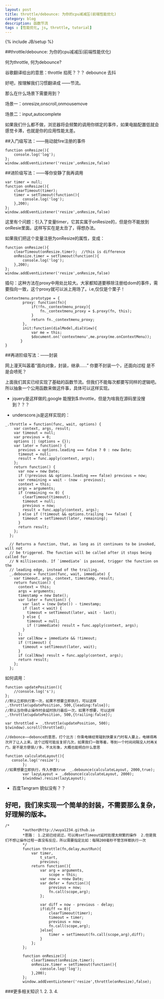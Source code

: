 ```yaml
---
layout: post
title: throttle/debounce: 为你的cpu减减压(前端性能优化)
category: blog
description: 函数节流
tags : [性能优化, js, throttle, tutorial]
---
```

{% include JB/setup %}


##throttle/debounce: 为你的cpu减减压(前端性能优化)


何为throttle, 何为debounce?

谷歌翻译给出的意思：throttle 掐死？？？   debounce 去抖  

好吧，按理解我们习惯翻译成 ——节流。

那么在什么场景下需要用到？

场景一：onresize,onscroll,onmousemove

场景二：input,autocomplete

如果我们什么都不做，浏览器将会频繁的调用你绑定的事件，如果电脑配置低就会感觉卡滞，也就是你的应用性能太差。

##入门级写法：——拖动就fire注册的事件

```
function onResize(){
    console.log('log');
};
window.addEventListener('resize',onResize,false)
```

##进阶级写法：——等你安静了我再调用

```
var timer = null;
function onResize(){      
    clearTimeout(timer);
    timer = setTimeout(function(){
        console.log('log');
    },200);
};
window.addEventListener('resize',onResize,false)
```

这里有个问题：引入了变量timer，它其实属于onResize的，但是你不能放到onResie里面。这样写实在是太丑了，得想办法。

如果我们把这个变量注册为onResize的属性，变成：
```
function onResize(){
    clearTimeout(onResize.timer);  //this is difference
    onResize.timer = setTimeout(function(){
        console.log('log');
    },200);
};
window.addEventListener('resize',onResize,false)
```
插句：这种方法在proxy中用处比较大。大家都知道要移除注册给dom的事件，需要指向一致，这个proxy就可以派上用场了。i.e,仅仅是个栗子！
```
Contextmenu.prototype = {
        proxy: function(fn){
            if(!fn._contextmenu_proxy){
                fn._contextmenu_proxy = $.proxy(fn, this);
            }
            return fn._contextmenu_proxy;
        },
        init:function(dialModel,dialView){
            var me = this;
            $document.on('contextmenu',me.proxy(me.onContextMenu));
       }
}
```

##再进阶级写法：——封装

网上漫天叫嚣着“面向对象，封装，继承……” 你要不封装一个，还面向过程 是不是会喷死？

上面我们其实已经实现了基础的函数节流。但我们不能每次都要写同样的逻辑吧。所以抽象一个公用函数来做这件事，具体可以这样实现。

* jquery是这样做的,google 能搜到$.throttle，但是为啥我在源码里没搜到？？？

* underscore.js是这样实现的：
```
_.throttle = function(func, wait, options) {
    var context, args, result;
    var timeout = null;
    var previous = 0;
    options || (options = {});
    var later = function() {
      previous = options.leading === false ? 0 : new Date;
      timeout = null;
      result = func.apply(context, args);
    };
    return function() {
      var now = new Date;
      if (!previous && options.leading === false) previous = now;
      var remaining = wait - (now - previous);
      context = this;
      args = arguments;
      if (remaining <= 0) {
        clearTimeout(timeout);
        timeout = null;
        previous = now;
        result = func.apply(context, args);
      } else if (!timeout && options.trailing !== false) {
        timeout = setTimeout(later, remaining);
      }
      return result;
    };
  };

  // Returns a function, that, as long as it continues to be invoked, will not
  // be triggered. The function will be called after it stops being called for
  // N milliseconds. If `immediate` is passed, trigger the function on the
  // leading edge, instead of the trailing.
  _.debounce = function(func, wait, immediate) {
    var timeout, args, context, timestamp, result;
    return function() {
      context = this;
      args = arguments;
      timestamp = new Date();
      var later = function() {
        var last = (new Date()) - timestamp;
        if (last < wait) {
          timeout = setTimeout(later, wait - last);
        } else {
          timeout = null;
          if (!immediate) result = func.apply(context, args);
        }
      };
      var callNow = immediate && !timeout;
      if (!timeout) {
        timeout = setTimeout(later, wait);
      }
      if (callNow) result = func.apply(context, args);
      return result;
    };
  };
```
如何调用：
```
function updatePosition(){
    //console.log('s');
};
//默认立即执行第一次，如果不想要立即执行，可以这样   _.throttle(updatePosition, 500,{leading:false});
//默认当你停止操作时会延时执行最后一次，如果不想要，可以这样   _.throttle(updatePosition, 500,{trailing:false});

var throttled = _.throttle(updatePosition, 500); 
$(window).scroll(throttled);

//debonce——debonce的意思，打个比方：你乘电梯经常碰到快要关门时有人要上，电梯得再次开了让人上来。这个过程可能反复好几次，如果我们一致等着，等到一个时间间隔没人时再关门，是不是方便很//多，不太形象，大概也能明白什么意思

function calculateLayout(){
   console.log('resize');
		};
//如果想要立即执行，传入参数true  _.debounce(calculateLayout, 2000,true);
		var lazyLayout = _.debounce(calculateLayout, 2000);
		$(window).resize(lazyLayout);
```

* 百度Tangram 貌似没有？？

## 好吧，我们来实现一个简单的封装，不需要那么复杂，好理解的版本。

```
/*
        *author@http://wuya1234.github.io
        *思路： 1.之前已经说过，可以用setTimeout延时处理太频繁的操作  2.但是我们不想让操作过程一直没有反应，所以需要指定比如：每隔200毫秒不管怎样都执行一次
        */
        function throttle(fn,delay,mustRun){
            var timer,
                t_start,
                previous;
            return function(){
                var arg = arguments,
                    scope = this;
                var now = +new Date;
                var defer = function(){
                    previous = now;
                    fn.call(scope,arg);
                };
                
                var diff = now - previous - delay;
                if(diff <= 0){
                    clearTimeout(timer);
                    timeout = timer;
                    previous = now;
                    fn.call(scope,arg);
                }else{
                    timer = setTimeout(fn.call(scope,arg),diff);
                }
            };
        };
        
        function onResize(){
            clearTimeout(onResize.timer);
            onResize.timer = setTimeout(function(){
                console.log('log');
            },200);
        };
        window.addEventListener('resize',throttle(onResize),false);
```

###更多相关知识
1.[](http://remysharp.com/2010/07/21/throttling-function-calls/)
2.[](http://benalman.com/code/projects/jquery-throttle-debounce/examples/throttle/)
3.[](http://www.css88.com/archives/5256#more-5256)
4.[](http://www.alloyteam.com/2012/11/javascript-throttle/)


